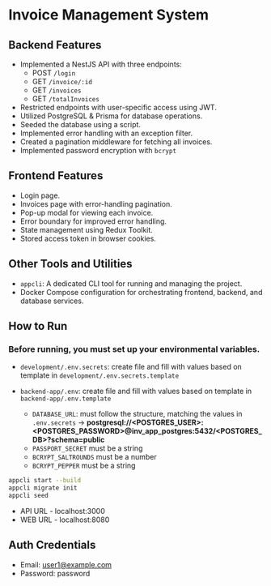 # Invoice Management System

## Backend Features
- Implemented a NestJS API with three endpoints:
  - POST `/login`
  - GET `/invoice/:id`
  - GET `/invoices`
  - GET `/totalInvoices`
- Restricted endpoints with user-specific access using JWT.
- Utilized PostgreSQL & Prisma for database operations.
- Seeded the database using a script.
- Implemented error handling with an exception filter.
- Created a pagination middleware for fetching all invoices.
- Implemented password encryption with `bcrypt`

## Frontend Features
- Login page.
- Invoices page with error-handling pagination.
- Pop-up modal for viewing each invoice.
- Error boundary for improved error handling.
- State management using Redux Toolkit.
- Stored access token in browser cookies.

## Other Tools and Utilities
- `appcli`: A dedicated CLI tool for running and managing the project.
- Docker Compose configuration for orchestrating frontend, backend, and database services.

## How to Run
### Before running, you must set up your environmental variables.
- `development/.env.secrets`: create file and fill with values based on template in `development/.env.secrets.template`

- `backend-app/.env`: create file and fill with values based on template in `backend-app/.env.template` 
    - `DATABASE_URL`: must follow the structure, matching the values in `.env.secrets` -> <b>postgresql://<POSTGRES_USER>:<POSTGRES_PASSWORD>@inv_app_postgres:5432/<POSTGRES_DB>?schema=public</b>
    - `PASSPORT_SECRET` must be a string
    - `BCRYPT_SALTROUNDS` must be a number
    - `BCRYPT_PEPPER` must be a string

```bash
appcli start --build
appcli migrate init
appcli seed
```
- API URL - localhost:3000
- WEB URL - localhost:8080

## Auth Credentials
- Email: user1@example.com
- Password: password
